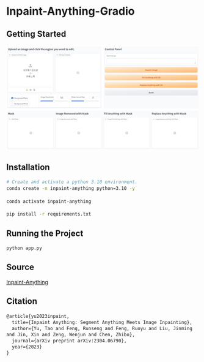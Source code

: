 # Inpaint-Anything-Gradio

## Getting Started

![example1](/example/main.jpg)

## Installation

```bash
# Create and activate a python 3.10 environment.
conda create -n inpaint-anything python=3.10 -y

conda activate inpaint-anything

pip install -r requirements.txt
```

## Running the Project

```bash
python app.py
```

## Source

[Inpaint-Anything](https://github.com/geekyutao/Inpaint-Anything)

## Citation

```
@article{yu2023inpaint,
  title={Inpaint Anything: Segment Anything Meets Image Inpainting},
  author={Yu, Tao and Feng, Runseng and Feng, Ruoyu and Liu, Jinming and Jin, Xin and Zeng, Wenjun and Chen, Zhibo},
  journal={arXiv preprint arXiv:2304.06790},
  year={2023}
}
```
